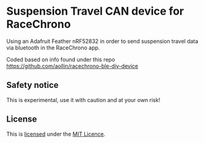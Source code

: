 # Suspension Travel CAN device for RaceChrono
Using an Adafruit Feather nRF52832 in order to send suspension travel data via
bluetooth in the RaceChrono app.

Coded based on info found under this repo https://github.com/aollin/racechrono-ble-diy-device

## Safety notice
This is experimental, use it with caution and at your own risk!

## License
This is [licensed](LICENSE) under the [MIT Licence](http://en.wikipedia.org/wiki/MIT_License).
